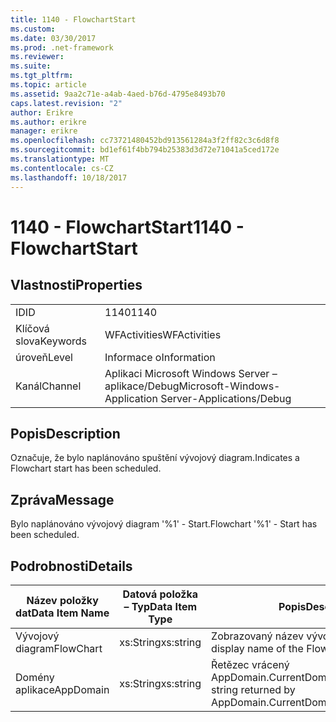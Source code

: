 ```yaml
---
title: 1140 - FlowchartStart
ms.custom: 
ms.date: 03/30/2017
ms.prod: .net-framework
ms.reviewer: 
ms.suite: 
ms.tgt_pltfrm: 
ms.topic: article
ms.assetid: 9aa2c71e-a4ab-4aed-b76d-4795e8493b70
caps.latest.revision: "2"
author: Erikre
ms.author: erikre
manager: erikre
ms.openlocfilehash: cc73721480452bd913561284a3f2ff82c3c6d8f8
ms.sourcegitcommit: bd1ef61f4bb794b25383d3d72e71041a5ced172e
ms.translationtype: MT
ms.contentlocale: cs-CZ
ms.lasthandoff: 10/18/2017
---
```

# <a name="1140---flowchartstart"></a><span data-ttu-id="146a5-102">1140 - FlowchartStart</span><span class="sxs-lookup"><span data-stu-id="146a5-102">1140 - FlowchartStart</span></span>
## <a name="properties"></a><span data-ttu-id="146a5-103">Vlastnosti</span><span class="sxs-lookup"><span data-stu-id="146a5-103">Properties</span></span>  
  
|||  
|-|-|  
|<span data-ttu-id="146a5-104">ID</span><span class="sxs-lookup"><span data-stu-id="146a5-104">ID</span></span>|<span data-ttu-id="146a5-105">1140</span><span class="sxs-lookup"><span data-stu-id="146a5-105">1140</span></span>|  
|<span data-ttu-id="146a5-106">Klíčová slova</span><span class="sxs-lookup"><span data-stu-id="146a5-106">Keywords</span></span>|<span data-ttu-id="146a5-107">WFActivities</span><span class="sxs-lookup"><span data-stu-id="146a5-107">WFActivities</span></span>|  
|<span data-ttu-id="146a5-108">úroveň</span><span class="sxs-lookup"><span data-stu-id="146a5-108">Level</span></span>|<span data-ttu-id="146a5-109">Informace o</span><span class="sxs-lookup"><span data-stu-id="146a5-109">Information</span></span>|  
|<span data-ttu-id="146a5-110">Kanál</span><span class="sxs-lookup"><span data-stu-id="146a5-110">Channel</span></span>|<span data-ttu-id="146a5-111">Aplikaci Microsoft Windows Server – aplikace/Debug</span><span class="sxs-lookup"><span data-stu-id="146a5-111">Microsoft-Windows-Application Server-Applications/Debug</span></span>|  
  
## <a name="description"></a><span data-ttu-id="146a5-112">Popis</span><span class="sxs-lookup"><span data-stu-id="146a5-112">Description</span></span>  
 <span data-ttu-id="146a5-113">Označuje, že bylo naplánováno spuštění vývojový diagram.</span><span class="sxs-lookup"><span data-stu-id="146a5-113">Indicates a Flowchart start has been scheduled.</span></span>  
  
## <a name="message"></a><span data-ttu-id="146a5-114">Zpráva</span><span class="sxs-lookup"><span data-stu-id="146a5-114">Message</span></span>  
 <span data-ttu-id="146a5-115">Bylo naplánováno vývojový diagram '%1' - Start.</span><span class="sxs-lookup"><span data-stu-id="146a5-115">Flowchart '%1' - Start has been scheduled.</span></span>  
  
## <a name="details"></a><span data-ttu-id="146a5-116">Podrobnosti</span><span class="sxs-lookup"><span data-stu-id="146a5-116">Details</span></span>  
  
|<span data-ttu-id="146a5-117">Název položky dat</span><span class="sxs-lookup"><span data-stu-id="146a5-117">Data Item Name</span></span>|<span data-ttu-id="146a5-118">Datová položka – Typ</span><span class="sxs-lookup"><span data-stu-id="146a5-118">Data Item Type</span></span>|<span data-ttu-id="146a5-119">Popis</span><span class="sxs-lookup"><span data-stu-id="146a5-119">Description</span></span>|  
|--------------------|--------------------|-----------------|  
|<span data-ttu-id="146a5-120">Vývojový diagram</span><span class="sxs-lookup"><span data-stu-id="146a5-120">FlowChart</span></span>|<span data-ttu-id="146a5-121">xs:String</span><span class="sxs-lookup"><span data-stu-id="146a5-121">xs:string</span></span>|<span data-ttu-id="146a5-122">Zobrazovaný název vývojový diagram.</span><span class="sxs-lookup"><span data-stu-id="146a5-122">The display name of the FlowChart.</span></span>|  
|<span data-ttu-id="146a5-123">Domény aplikace</span><span class="sxs-lookup"><span data-stu-id="146a5-123">AppDomain</span></span>|<span data-ttu-id="146a5-124">xs:String</span><span class="sxs-lookup"><span data-stu-id="146a5-124">xs:string</span></span>|<span data-ttu-id="146a5-125">Řetězec vrácený AppDomain.CurrentDomain.FriendlyName.</span><span class="sxs-lookup"><span data-stu-id="146a5-125">The string returned by AppDomain.CurrentDomain.FriendlyName.</span></span>|
